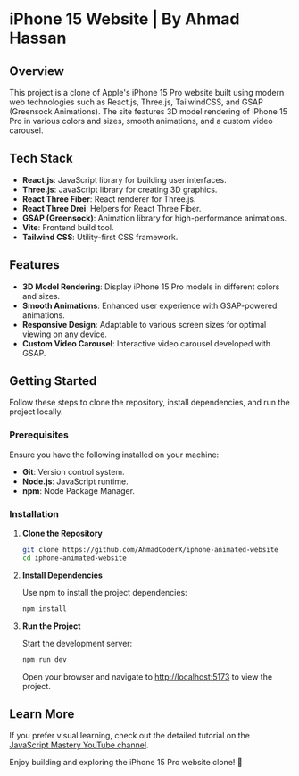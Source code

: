 # iPhone 15 Website | By Ahmad Hassan

## Overview

This project is a clone of Apple's iPhone 15 Pro website built using modern web technologies such as React.js, Three.js, TailwindCSS, and GSAP (Greensock Animations). The site features 3D model rendering of iPhone 15 Pro in various colors and sizes, smooth animations, and a custom video carousel.

## Tech Stack

- **React.js**: JavaScript library for building user interfaces.
- **Three.js**: JavaScript library for creating 3D graphics.
- **React Three Fiber**: React renderer for Three.js.
- **React Three Drei**: Helpers for React Three Fiber.
- **GSAP (Greensock)**: Animation library for high-performance animations.
- **Vite**: Frontend build tool.
- **Tailwind CSS**: Utility-first CSS framework.

## Features

- **3D Model Rendering**: Display iPhone 15 Pro models in different colors and sizes.
- **Smooth Animations**: Enhanced user experience with GSAP-powered animations.
- **Responsive Design**: Adaptable to various screen sizes for optimal viewing on any device.
- **Custom Video Carousel**: Interactive video carousel developed with GSAP.

## Getting Started

Follow these steps to clone the repository, install dependencies, and run the project locally.

### Prerequisites

Ensure you have the following installed on your machine:

- **Git**: Version control system.
- **Node.js**: JavaScript runtime.
- **npm**: Node Package Manager.

### Installation

1. **Clone the Repository**

   ```bash
   git clone https://github.com/AhmadCoderX/iphone-animated-website
   cd iphone-animated-website
   ```

2. **Install Dependencies**

   Use npm to install the project dependencies:

   ```bash
   npm install
   ```

3. **Run the Project**

   Start the development server:

   ```bash
   npm run dev
   ```

   Open your browser and navigate to [http://localhost:5173](http://localhost:5173) to view the project.

## Learn More

If you prefer visual learning, check out the detailed tutorial on the [JavaScript Mastery YouTube channel](https://youtu.be/kRQbRAJ4-Fs).

Enjoy building and exploring the iPhone 15 Pro website clone! 🚀
